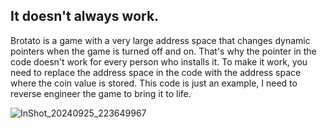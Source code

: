 ## It doesn't always work.

Brotato is a game with a very large address space that changes dynamic pointers when the game is turned off and on. That's why the pointer in the code doesn't work for every person who installs it. To make it work, you need to replace the address space in the code with the address space where the coin value is stored. This code is just an example, I need to reverse engineer the game to bring it to life.

![InShot_20240925_223649967](https://github.com/user-attachments/assets/ac2ed451-20a1-4665-84f0-751ff658907f)
